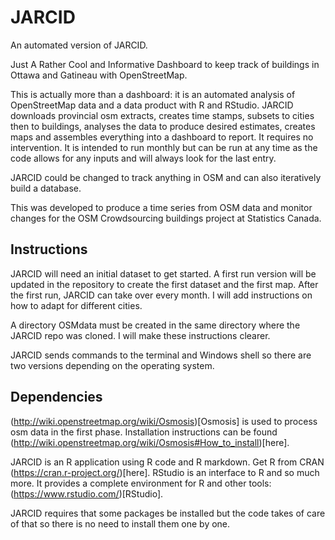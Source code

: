 # JARCID
An automated version of JARCID.

Just A Rather Cool and Informative Dashboard to keep track of buildings in Ottawa and Gatineau with OpenStreetMap.

This is actually more than a dashboard: it is an automated analysis of OpenStreetMap data and a data product with R and RStudio. JARCID downloads provincial osm extracts, creates time stamps, subsets to cities then to buildings, analyses the data to produce desired estimates, creates maps and assembles everything into a dashboard to report. It requires no intervention. It is intended to run monthly but can be run at any time as the code allows for any inputs and will always look for the last entry.

JARCID could be changed to track anything in OSM and can also iteratively build a database.

This was developed to produce a time series from OSM data and monitor changes for the OSM Crowdsourcing buildings project at Statistics Canada.

## Instructions

JARCID will need an initial dataset to get started. A first run version will be updated in the repository to create the first dataset and the first map. After the first run, JARCID can take over every month. I will add instructions on how to adapt for different cities.

A directory OSMdata must be created in the same directory where the JARCID repo was cloned. I will make these instructions clearer.

JARCID sends commands to the terminal and Windows shell so there are two versions depending on the operating system.

## Dependencies

(http://wiki.openstreetmap.org/wiki/Osmosis)[Osmosis] is used to process osm data in the first phase. Installation instructions can be found (http://wiki.openstreetmap.org/wiki/Osmosis#How_to_install)[here].

JARCID is an R application using R code and R markdown. Get R from CRAN (https://cran.r-project.org/)[here]. RStudio is an interface to R and so much more. It provides a complete environment for R and other tools: (https://www.rstudio.com/)[RStudio].

JARCID requires that some packages be installed but the code takes of care of that so there is no need to install them one by one.

